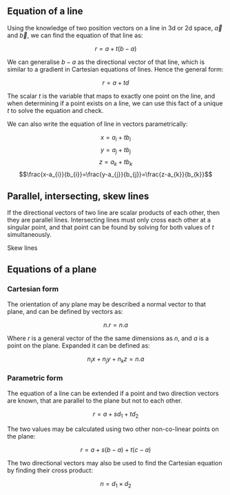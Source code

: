 ## Equation of a line

Using the knowledge of two position vectors on a line in 3d or 2d space, $\vec{a}$ and $\vec{b}$, we can find the equation of that line as:

$$r=a+t(b-a)$$

We can generalise $b-a$ as the directional vector of that line, which is similar to a gradient in Cartesian equations of lines. Hence the general form:

$$r=a+td$$

The scalar $t$ is the variable that maps to exactly one point on the line, and when determining if a point exists on a line, we can use this fact of a unique $t$ to solve the equation and check. 

We can also write the equation of line in vectors parametrically:

$$x=a_{i}+tb_{i}$$
$$y=a_{j}+tb_{j}$$
$$z=a_{k}+tb_{k}$$
$$\frac{x-a_{i}}{b_{i}}=\frac{y-a_{j}}{b_{j}}=\frac{z-a_{k}}{b_{k}}$$

## Parallel, intersecting, skew lines

If the directional vectors of two line are scalar products of each other, then they are parallel lines. Intersecting lines must only cross each other at a singular point, and that point can be found by solving for both values of $t$ simultaneously.

Skew lines

## Equations of a plane

### Cartesian form

The orientation of any plane may be described a normal vector to that plane, and can be defined by vectors as:

$$n.r=n.a$$

Where $r$ is a general vector of the the same dimensions as $n$, and $a$ is a point on the plane. Expanded it can be defined as:

$$n_{i}x+n_{j}y+n_{k}z=n.a$$

### Parametric form

The equation of a line can be extended if a point and two direction vectors are known, that are parallel to the plane but not to each other.

$$r=a+sd_{1}+td_{2}$$

The two values may be calculated using two other non-co-linear points on the plane:

$$r=a+s(b-a)+t(c-a)$$

The two directional vectors may also be used to find the Cartesian equation by finding their cross product:

$$n=d_{1}\times d_{2}$$

